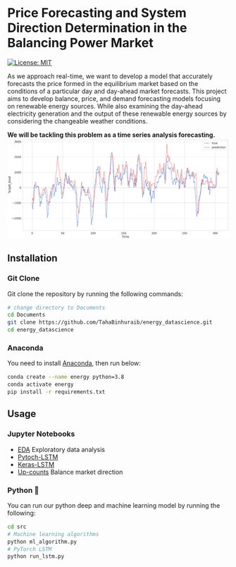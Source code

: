 # Price Forecasting and System Direction Determination in the Balancing Power Market
[![License: MIT](https://img.shields.io/badge/License-MIT-yellow.svg)](https://opensource.org/licenses/MIT)


As we approach real-time, we want to develop a model that accurately forecasts the price formed in the
equilibrium market based on the conditions of a particular day and day-ahead market forecasts.
This project aims to develop balance, price, and demand forecasting models focusing on renewable energy sources. While also examining the day-ahead electricity generation and the output of these renewable energy sources by considering the changeable weather conditions.

**We will be tackling this problem as a time series analysis forecasting.**
![](images/readme_2.png)

## Installation
### Git Clone
Git clone the repository by running the following commands:
```bash
# change directory to Documents
cd Documents
git clone https://github.com/TahaBinhuraib/energy_datascience.git
cd energy_datascience
```
### Anaconda
You need to install [Anaconda](https://www.anaconda.com/products/distribution), then run below:
```bash
conda create --name energy python=3.8
conda activate energy
pip install -r requirements.txt
```

## Usage
### Jupyter Notebooks
* [EDA](EDA.ipynb) Exploratory data analysis
* [Pytoch-LSTM](lstm.ipynb)
* [Keras-LSTM](keras_bidirectional_lstm.ipynb)
* [Up-counts](up_counts.ipynb) Balance market direction

### Python :snake:
You can run our python deep and machine learning model by running the following:
```bash
cd src
# Machine learning algorithms
python ml_algorithm.py
# PyTorch LSTM
python run_lstm.py
```
